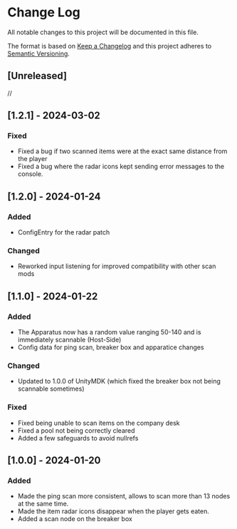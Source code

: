 # Change Log
All notable changes to this project will be documented in this file.

The format is based on [Keep a Changelog](http://keepachangelog.com/)
and this project adheres to [Semantic Versioning](http://semver.org/).

## [Unreleased]

//

## [1.2.1] - 2024-03-02

### Fixed
- Fixed a bug if two scanned items were at the exact same distance from the player
- Fixed a bug where the radar icons kept sending error messages to the console.

## [1.2.0] - 2024-01-24

### Added
- ConfigEntry for the radar patch

### Changed
- Reworked input listening for improved compatibility with other scan mods

## [1.1.0] - 2024-01-22

### Added
- The Apparatus now has a random value ranging 50-140 and is immediately scannable (Host-Side)
- Config data for ping scan, breaker box and apparatice changes

### Changed
- Updated to 1.0.0 of UnityMDK (which fixed the breaker box not being scannable sometimes)

### Fixed
- Fixed being unable to scan items on the company desk
- Fixed a pool not being correctly cleared
- Added a few safeguards to avoid nullrefs

## [1.0.0] - 2024-01-20

### Added
- Made the ping scan more consistent, allows to scan more than 13 nodes at the same time.
- Made the item radar icons disappear when the player gets eaten.
- Added a scan node on the breaker box
